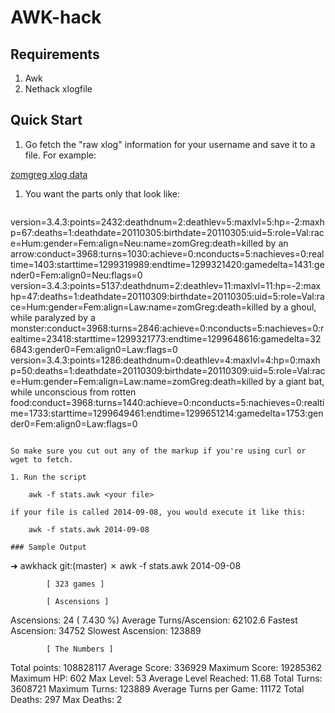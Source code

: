 # AWK-hack

## Requirements

1. Awk
2. Nethack xlogfile

## Quick Start

1. Go fetch the "raw xlog" information for your username and save it to a file. For example:

[zomgreg xlog data](http://alt.org/nethack/player-all-xlog.php?player=zomGreg)

1. You want the parts only that look like:

    ```
version=3.4.3:points=2432:deathdnum=2:deathlev=5:maxlvl=5:hp=-2:maxhp=67:deaths=1:deathdate=20110305:birthdate=20110305:uid=5:role=Val:race=Hum:gender=Fem:align=Neu:name=zomGreg:death=killed by an arrow:conduct=3968:turns=1030:achieve=0:nconducts=5:nachieves=0:realtime=1403:starttime=1299319989:endtime=1299321420:gamedelta=1431:gender0=Fem:align0=Neu:flags=0    
version=3.4.3:points=5137:deathdnum=2:deathlev=11:maxlvl=11:hp=-2:maxhp=47:deaths=1:deathdate=20110309:birthdate=20110305:uid=5:role=Val:race=Hum:gender=Fem:align=Law:name=zomGreg:death=killed by a ghoul, while paralyzed by a monster:conduct=3968:turns=2846:achieve=0:nconducts=5:nachieves=0:realtime=23418:starttime=1299321773:endtime=1299648616:gamedelta=326843:gender0=Fem:align0=Law:flags=0
version=3.4.3:points=1286:deathdnum=0:deathlev=4:maxlvl=4:hp=0:maxhp=50:deaths=1:deathdate=20110309:birthdate=20110309:uid=5:role=Val:race=Hum:gender=Fem:align=Law:name=zomGreg:death=killed by a giant bat, while unconscious from rotten food:conduct=3968:turns=1440:achieve=0:nconducts=5:nachieves=0:realtime=1733:starttime=1299649461:endtime=1299651214:gamedelta=1753:gender0=Fem:align0=Law:flags=0
```

So make sure you cut out any of the markup if you're using curl or wget to fetch.

1. Run the script

    awk -f stats.awk <your file>
    
if your file is called 2014-09-08, you would execute it like this:

    awk -f stats.awk 2014-09-08
    
### Sample Output

```
➜  awkhack git:(master) ✗ awk -f stats.awk 2014-09-08

            [ 323 games ]

            [ Ascensions ]

Ascensions:               24 ( 7.430 %)
Average Turns/Ascension:  62102.6
Fastest Ascension:        34752
Slowest Ascension:        123889

            [ The Numbers ]

Total points:             108828117
Average Score:            336929
Maximum Score:            19285362
Maximum HP:               602
Max Level:                53
Average Level Reached:    11.68
Total Turns:              3608721
Maximum Turns:            123889
Average Turns per Game:   11172
Total Deaths:             297
Max Deaths:               2
```



